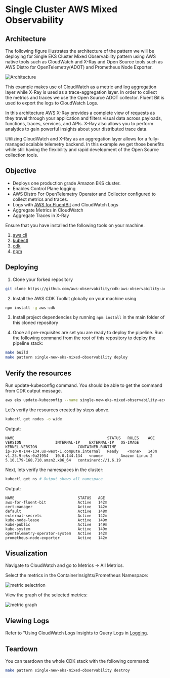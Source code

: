 # Single Cluster AWS Mixed Observability

## Architecture

The following figure illustrates the architecture of the pattern we will be deploying for Single EKS Cluster Mixed Observability pattern using AWS native tools such as CloudWatch and X-Ray and Open Source tools such as AWS Distro for OpenTelemetry(ADOT) and Prometheus Node Exporter.

![Architecture](../images/mixed-diagram.png)

This example makes use of CloudWatch as a metric and log aggregation layer while X-Ray is used as a trace-aggregation layer. In order to collect the metrics and traces we use the Open Source ADOT collector. Fluent Bit is used to export the logs to CloudWatch Logs.

In this architecture AWS X-Ray provides a complete view of requests as they travel through your application and filters visual data across payloads, functions, traces, services, and APIs. X-Ray also allows you to perform analytics to gain powerful insights about your distributed trace data.

Utilizing CloudWatch and X-Ray as an aggregation layer allows for a fully-managed scalable telemetry backend. In this example we get those benefits while still having the flexibility and rapid development of the Open Source collection tools.

## Objective

- Deploys one production grade Amazon EKS cluster.
- Enables Control Plane logging
- AWS Distro For OpenTelemetry Operator and Collector configured to collect metrics and traces.
- Logs with [AWS for FluentBit](https://github.com/aws/aws-for-fluent-bit) and CloudWatch Logs
- Aggregate Metrics in CloudWatch
- Aggregate Traces in X-Ray

Ensure that you have installed the following tools on your machine.

1. [aws cli](https://docs.aws.amazon.com/cli/latest/userguide/install-cliv2.html)
2. [kubectl](https://Kubernetes.io/docs/tasks/tools/)
3. [cdk](https://docs.aws.amazon.com/cdk/v2/guide/getting_started.html#getting_started_install)
4. [npm](https://docs.npmjs.com/cli/v8/commands/npm-install)

## Deploying

1. Clone your forked repository

```sh
git clone https://github.com/aws-observability/cdk-aws-observability-accelerator.git
```

2. Install the AWS CDK Toolkit globally on your machine using

```bash
npm install -g aws-cdk
```

3. Install project dependencies by running `npm install` in the main folder of this cloned repository

4. Once all pre-requisites are set you are ready to deploy the pipeline. Run the following command from the root of this repository to deploy the pipeline stack:

```bash
make build
make pattern single-new-eks-mixed-observability deploy
```

## Verify the resources

Run update-kubeconfig command. You should be able to get the command from CDK output message.

```bash
aws eks update-kubeconfig --name single-new-eks-mixed-observability-accelerator --region <your region> --role-arn arn:aws:iam::xxxxxxxxx:role/single-new-eks-opensource-singleneweksopensourceob-82N8N3BMJYYI
```

Let’s verify the resources created by steps above.

```bash
kubectl get nodes -o wide
```

Output:

```console
NAME                                         STATUS   ROLES    AGE    VERSION               INTERNAL-IP    EXTERNAL-IP   OS-IMAGE         KERNEL-VERSION                  CONTAINER-RUNTIME
ip-10-0-144-134.us-west-1.compute.internal   Ready    <none>   143m   v1.25.9-eks-0a21954   10.0.144.134   <none>        Amazon Linux 2   5.10.179-168.710.amzn2.x86_64   containerd://1.6.19
```

Next, lets verify the namespaces in the cluster:

```bash
kubectl get ns # Output shows all namespace
```

Output:

```console
NAME                            STATUS   AGE
aws-for-fluent-bit              Active   142m
cert-manager                    Active   142m
default                         Active   148m
external-secrets                Active   142m
kube-node-lease                 Active   149m
kube-public                     Active   149m
kube-system                     Active   149m
opentelemetry-operator-system   Active   142m
prometheus-node-exporter        Active   142m
```

## Visualization

Navigate to CloudWatch and go to Metrics -> All Metrics.

Select the metrics in the ContainerInsights/Prometheus Namespace:

![metric selectrion](../images/mixed-metrics.png)

View the graph of the selected metrics:

![metric graph](../images/mixed-graph.png)

## Viewing Logs

Refer to "Using CloudWatch Logs Insights to Query Logs in [Logging](../../logs.md).

## Teardown

You can teardown the whole CDK stack with the following command:

```bash
make pattern single-new-eks-mixed-observability destroy
```


